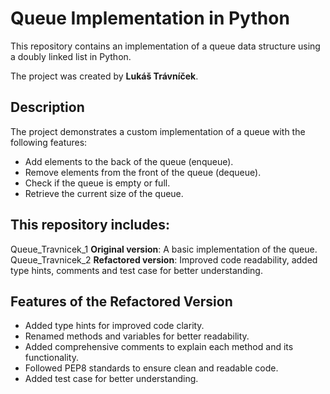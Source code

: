 # Queue Implementation in Python

This repository contains an implementation of a queue data structure using a doubly linked list in Python.  

The project was created by **Lukáš Trávníček**.

## Description

The project demonstrates a custom implementation of a queue with the following features:
- Add elements to the back of the queue (enqueue).
- Remove elements from the front of the queue (dequeue).
- Check if the queue is empty or full.
- Retrieve the current size of the queue.

## This repository includes:

Queue_Travnicek_1 **Original version**: A basic implementation of the queue.
Queue_Travnicek_2 **Refactored version**: Improved code readability, added type hints, comments and test case for better understanding.

## Features of the Refactored Version

- Added type hints for improved code clarity.
- Renamed methods and variables for better readability.
- Added comprehensive comments to explain each method and its functionality.
- Followed PEP8 standards to ensure clean and readable code.
- Added test case for better understanding.
